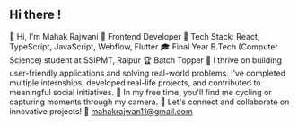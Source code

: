 ## Hi there !
👋 Hi, I'm Mahak Rajwani
🚀 Frontend Developer 
🔧 Tech Stack: React, TypeScript, JavaScript, Webflow, Flutter
🎓 Final Year B.Tech (Computer Science) student at SSIPMT, Raipur
🏆 Batch Topper
🌱 I thrive on building user-friendly applications and solving real-world problems. I’ve completed multiple internships, developed real-life projects, and contributed to meaningful social initiatives.
📸 In my free time, you'll find me cycling or capturing moments through my camera.
🔗 Let's connect and collaborate on innovative projects!
📧 mahakrajwan11@gmail.com

